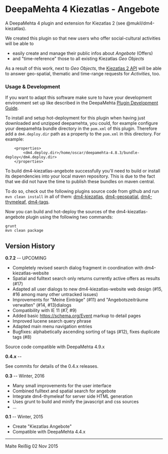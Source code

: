
DeepaMehta 4 Kiezatlas - Angebote
=================================

A DeepaMehta 4 plugin and extension for Kiezatlas 2 (see @mukil/dm4-kiezatlas).

We created this plugin so that new users who offer social-cultural activities will be able to

* easily create and manage their public infos about _Angebote_ (Offers)
* and "time-reference" those to all existing Kiezatlas _Geo Objects_

As a result of this work, next to _Geo Objects_, the [Kiezatlas 2 API](http://kreise.kiezatlas.de/pages/api-documentation) will be able to answer geo-spatial, thematic and time-range requests for _Activities_, too.


### Usage & Development

If you want to adapt this software make sure to have your development environment set up like described in the DeepaMehta [Plugin Development Guide](https://trac.deepamehta.de/wiki/PluginDevelopmentGuide).

To install and setup hot-deployment for this plugin when having just downloaded and unzipped deepamehta, you could, for example configure your deepamehta bundle directory in the `pom.xml` of this plugin. Therefore add a `dm4.deploy.dir` path as a property to the `pom.xml` in this directory. For example:

```
    <properties>
        <dm4.deploy.dir>/home/oscar/deepamehta-4.8.3/bundle-deploy</dm4.deploy.dir>
    </properties>
```

To build dm4-kiezatlas-angebote successfully you'll need to build or install its dependencies into your local maven repository. This is due to the fact that we did not have the time to publish these bundles on maven central.

To do so, check out the following plugins source code from github and run `mvn clean install` in all of them: [dm4-kiezatlas](http://github.com/mukil/dm4-kiezatlas), [dm4-geospatial](http://github.com/mukil/dm4-geospatial), [dm4-thymeleaf](http://github.com/jri/dm4-thymeleaf), [dm4-tags](http://github.com/mukil/dm4.tags).

Now you can build and hot-deploy the sources of the dm4-kiezatlas-angebote plugin using the following two commands:
```
grunt
mvn clean package
```



Version History
---------------

**0.7.2** -- UPCOMING

* Completely revised search dialog fragment in coordination with dm4-kiezatlas-website
* Spatial and fulltext search only returns currently active offers as results (#17)
* Adapted all user dialogs to new dm4-kiezatlas-website web design (#15, #16 among many other untracked issues)
* Improvements for "Meine Einträge" (#11) and "Angebotszeiträume verwalten" (#14, #13)dialogs
* Compatibility with IE 11 (#7, #9)
* Added basic https://schema.org/Event markup to detail pages
* Improved lucene search query phrase
* Adapted main menu navigation entries
* Bugfixes: alphabetically ascending sorting of tags (#12), fixes duplicate tags (#8)

Source code compatible with DeepaMehta 4.9.x

**0.4.x** -- 

See commits for details of the 0.4.x releases.

**0.3** -- Winter, 2016

* Many small improvements for the user interface
* Combined fulltext and spatial search for angebote
* Integrate dm4-thymeleaf for server side HTML generation
* Uses grunt to build and minify the javascript and css sources
* ...

**0.1** -- Winter, 2015

* Create "Kiezatlas Angebote"
* Compatible with DeepaMehta 4.4.x

------------
Malte Reißig
02 Nov 2015
